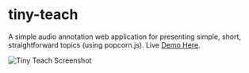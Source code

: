 # tiny-teach
A simple audio annotation web application for presenting simple, short, straightforward topics (using popcorn.js). Live <a href="http://teach.sambwa.com">Demo Here</a>.


<img src="https://raw.githubusercontent.com/tinyteach/tiny-teach/master/assets/screenshot.jpg" alt="Tiny Teach Screenshot" />

